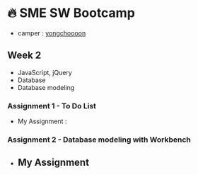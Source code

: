 # :fire: SME SW Bootcamp
- camper : [yongchoooon](https://github.com/yongchoooon)
## Week 2
- JavaScript, jQuery
- Database
- Database modeling
### Assignment 1 - To Do List
- My Assignment : 
### Assignment 2 - Database modeling with Workbench
- My Assignment
  - 